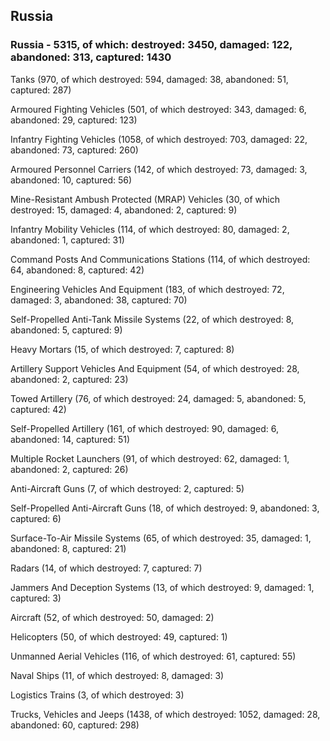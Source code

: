 
 
 ## Russia
 
 ### Russia - 5315, of which: destroyed: 3450, damaged: 122, abandoned: 313, captured: 1430

 

 

 Tanks (970, of which destroyed: 594, damaged: 38, abandoned: 51, captured: 287)

 Armoured Fighting Vehicles (501, of which destroyed: 343, damaged: 6, abandoned: 29, captured: 123)

 Infantry Fighting Vehicles (1058, of which destroyed: 703, damaged: 22, abandoned: 73, captured: 260)

 Armoured Personnel Carriers (142, of which destroyed: 73, damaged: 3, abandoned: 10, captured: 56)

 Mine-Resistant Ambush Protected (MRAP) Vehicles (30, of which destroyed: 15, damaged: 4, abandoned: 2, captured: 9)

 Infantry Mobility Vehicles (114, of which destroyed: 80, damaged: 2, abandoned: 1, captured: 31)

 Command Posts And Communications Stations (114, of which destroyed: 64, abandoned: 8, captured: 42)

 Engineering Vehicles And Equipment (183, of which destroyed: 72, damaged: 3, abandoned: 38, captured: 70)

 Self-Propelled Anti-Tank Missile Systems (22, of which destroyed: 8, abandoned: 5, captured: 9)

 Heavy Mortars (15, of which destroyed: 7, captured: 8)

 Artillery Support Vehicles And Equipment (54, of which destroyed: 28, abandoned: 2, captured: 23)

 Towed Artillery (76, of which destroyed: 24, damaged: 5, abandoned: 5, captured: 42)

 Self-Propelled Artillery (161, of which destroyed: 90, damaged: 6, abandoned: 14, captured: 51)

 Multiple Rocket Launchers (91, of which destroyed: 62, damaged: 1, abandoned: 2, captured: 26)

 Anti-Aircraft Guns (7, of which destroyed: 2, captured: 5)

 Self-Propelled Anti-Aircraft Guns (18, of which destroyed: 9, abandoned: 3, captured: 6)

 Surface-To-Air Missile Systems (65, of which destroyed: 35, damaged: 1, abandoned: 8, captured: 21)

 Radars (14, of which destroyed: 7, captured: 7)

 Jammers And Deception Systems (13, of which destroyed: 9, damaged: 1, captured: 3)

 Aircraft (52, of which destroyed: 50, damaged: 2)

 Helicopters (50, of which destroyed: 49, captured: 1)

 Unmanned Aerial Vehicles (116, of which destroyed: 61, captured: 55)

 Naval Ships (11, of which destroyed: 8, damaged: 3)

 Logistics Trains (3, of which destroyed: 3)

 Trucks, Vehicles and Jeeps (1438, of which destroyed: 1052, damaged: 28, abandoned: 60, captured: 298)

